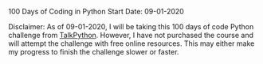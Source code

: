 100 Days of Coding in Python 
Start Date: 09-01-2020 

Disclaimer: As of 09-01-2020, I will be taking this 100 days of code Python challenge from [TalkPython](https://training.talkpython.fm/courses/explore_100days_in_python/100-days-of-code-in-python). However, I have not purchased the course and will attempt the challenge with free online resources. This may either make my progress to finish the challenge slower or faster.

